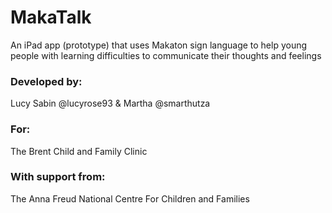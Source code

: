 # MakaTalk

An iPad app (prototype) that uses Makaton sign language to help young people with learning difficulties to communicate their thoughts and feelings

### Developed by: 

Lucy Sabin @lucyrose93 &
Martha @smarthutza

### For: 

The Brent Child and Family Clinic

### With support from: 

The Anna Freud National Centre For Children and Families
